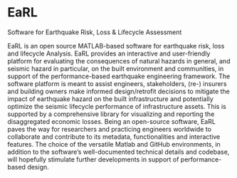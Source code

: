 # EaRL
Software for Earthquake Risk, Loss &amp; Lifecycle Assessment

EaRL is an open source MATLAB-based software for earthquake risk, loss and lifecycle Analysis. EaRL provides an interactive and user-friendly platform for evaluating the consequences of natural hazards in general, and seismic hazard in particular, on the built environment and communities, in support of the performance-based earthquake engineering framework. The software platform is meant to assist engineers, stakeholders, (re-) insurers and building owners make informed design/retrofit decisions to mitigate the impact of earthquake hazard on the built infrastructure and potentially optimize the seismic lifecycle performance of infrastructure assets. This is supported by a comprehensive library for visualizing and reporting the disaggregated economic losses. Being an open-source software, EaRL paves the way for researchers and practicing engineers worldwide to collaborate and contribute to its metadata, functionalities and interactive features. The choice of the versatile Matlab and GitHub environments, in addition to the software’s well-documented technical details and codebase, will hopefully stimulate further developments in support of performance-based design.

